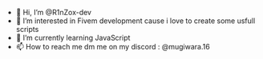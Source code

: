 - 👋 Hi, I’m @R1nZox-dev
- 👀 I’m interested in Fivem development cause i love to create some usfull scripts
- 🌱 I’m currently learning JavaScript
- 📫 How to reach me dm me on my discord : @mugiwara.16

<!---
R1nZox-dev/R1nZox-dev is a ✨ special ✨ repository because its `README.md` (this file) appears on your GitHub profile.
You can click the Preview link to take a look at your changes.
--->
